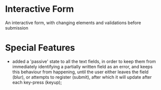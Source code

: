 # Interactive Form
 An interactive form, with changing elements and validations before submission

 # Special Features
 - added a 'passive' state to all the text fields, in order to keep them from immediately identifying a partially written field as an error, and keeps this behaviour from happening, until the user either leaves the field (blur), or attempts to register (submit), after which it will update after each key-press (keyup);
